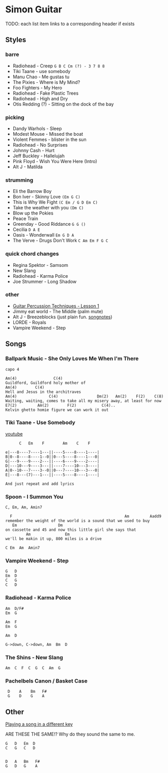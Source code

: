 # Simon Guitar

TODO: each list item links to a corresponding header if exists

## Styles

### barre
- Radiohead - Creep `G B C Cm (?) - 3 7 8 8`
- Tiki Taane - use somebody
- Manu Chao - Me gustas tu
- The Pixies - Where is My Mind?
- Foo Fighters - My Hero
- Radiohead - Fake Plastic Trees
- Radiohead - High and Dry
- Otis Redding (?) - Sitting on the dock of the bay

### picking
- Dandy Warhols - Sleep
- Modest Mouse - Missed the boat
- Violent Femmes - blister in the sun
- Radiohead - No Surprises
- Johnny Cash - Hurt
- Jeff Buckley - Hallelujah
- Pink Floyd - Wish You Were Here (Intro)
- Alt J - Matilda

### strumming
- Eli the Barrow Boy
- Bon Iver - Skinny Love `(Em G C)`
- This is Why We Fight `(C Em / G D Em C)`
- Take the weather with you `(Dm C)`
- Blow up the Pokies
- Peace Train
- Greenday - Good Riddance `G G ()`
- Cecilia `D A E`
- Oasis - Wonderwall `Em G D A`
- The Verve - Drugs Don't Work `C Am Em F G C`

### quick chord changes
- Regina Spektor - Samsom
- New Slang
- Radiohead - Karma Police
- Joe Strummer - Long Shadow

### other
- [Guitar Percussion Techniques - Lesson 1](https://www.youtube.com/watch?v=y2IE_AsaBbg)
- Jimmy eat world - The Middle (palm mute)
- Alt J - Breezeblocks (just plain fun. [songnotes](http://www.songnotes.cc/songs/148-alt-j-breezeblocks))
- LORDE - Royals
- Vampire Weekend - Step


## Songs

### Ballpark Music - She Only Loves Me When I'm There

```
capo 4

Am(4)                C(4)
Guildford, Guildford holy mother of
Am(4)        C(4)
Hell and Jesus in the architraves
Am(4)              C(4)                 Dm(2)   Am(2)    F(2)    C(8)  
Waiting, waiting, comes to take all my misery away, at least for now
E7(2)         Am(2)        F(2)           C(4)..
Kelvin ghetto homie figure we can work it out
```

### Tiki Taane - Use Somebody

[youtube](https://www.youtube.com/watch?v=P1qvVN7fOR4)

```
      C   Em    F        Am    C    F

e|---8----7----1---||----5----8----1----|
B|0--8----8----1--0||0---5----8----1---0|
G|---9----9----2---||----6----9----2----|
D|---10---9----3---||----7----10---3----|
A|0--10---7----3--0||0---7----10---3---0|
E|---8---(7)---1---||----5----8----1----|

And just repeat and add lyrics
```

### Spoon - I Summon You

```
C, Em, Am, Amin7

  F                                                 Am         Aadd9
remember the weight of the world is a sound that we used to buy
   Em                  Dm
on cassette and 45 and now this little girl she says that
         Am               Em
we'll be makin it up, 800 miles is a drive

C Em  Am  Amin7
```

### Vampire Weekend - Step

```
G   D
Em  D
C   G
C   D
```

### Radiohead - Karma Police

```
Am  D/F#
Em  G

Am  F
Em  G

Am  D

G->down, C->down, Am  Bm  D
```

### The Shins - New Slang

```
Am  C  F  C  G  C  Am  G 
```

### Pachelbels Canon / Basket Case

```
 D    A    Bm   F#
 G    D    G    A
```


## Other

[Playing a song in a different key](http://music.stackexchange.com/a/15944)

ARE THESE THE SAME!? Why do they sound the same to me.

```
G   D   Em  D
C   G   C   D


D   A   Bm   F#
G   D   G    A
```


